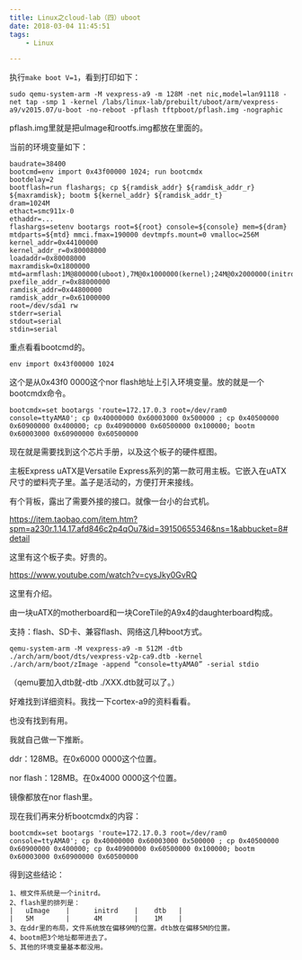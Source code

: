 ```yaml
---
title: Linux之cloud-lab（四）uboot
date: 2018-03-04 11:45:51
tags:
	- Linux

---
```




执行`make boot V=1`，看到打印如下：

```
sudo qemu-system-arm -M vexpress-a9 -m 128M -net nic,model=lan91118 -net tap -smp 1 -kernel /labs/linux-lab/prebuilt/uboot/arm/vexpress-a9/v2015.07/u-boot -no-reboot -pflash tftpboot/pflash.img -nographic
```

pflash.img里就是把uImage和rootfs.img都放在里面的。



当前的环境变量如下：

```
baudrate=38400
bootcmd=env import 0x43f00000 1024; run bootcmdx
bootdelay=2
bootflash=run flashargs; cp ${ramdisk_addr} ${ramdisk_addr_r} ${maxramdisk}; bootm ${kernel_addr} ${ramdisk_addr_t}
dram=1024M
ethact=smc911x-0
ethaddr=...
flashargs=setenv bootargs root=${root} console=${console} mem=${dram} mtdparts=${mtd} mmci.fmax=190000 devtmpfs.mount=0 vmalloc=256M
kernel_addr=0x44100000
kernel_addr_r=0x80008000
loadaddr=0x80008000
maxramdisk=0x1800000
mtd=armflash:1M@800000(uboot),7M@0x1000000(kernel);24M@0x2000000(initrd)
pxefile_addr_r=0x88000000
ramdisk_addr=0x44800000
ramdisk_addr_r=0x61000000
root=/dev/sda1 rw
stderr=serial
stdout=serial
stdin=serial
```



重点看看bootcmd的。

```
env import 0x43f00000 1024
```

这个是从0x43f0 0000这个nor flash地址上引入环境变量。放的就是一个bootcmdx命令。

```
bootcmdx=set bootargs 'route=172.17.0.3 root=/dev/ram0 console=ttyAMA0'; cp 0x40000000 0x60003000 0x500000 ; cp 0x40500000 0x60900000 0x400000; cp 0x40900000 0x60500000 0x100000; bootm 0x60003000 0x60900000 0x60500000
```

现在就是需要找到这个芯片手册，以及这个板子的硬件框图。

主板Express uATX是Versatile Express系列的第一款可用主板。它嵌入在uATX尺寸的塑料壳子里。盖子是活动的，方便打开来接线。

有个背板，露出了需要外接的接口。就像一台小的台式机。

https://item.taobao.com/item.htm?spm=a230r.1.14.17.afd846c2p4qOu7&id=39150655346&ns=1&abbucket=8#detail

这里有这个板子卖。好贵的。

https://www.youtube.com/watch?v=cysJky0GvRQ

这里有介绍。

由一块uATX的motherboard和一块CoreTile的A9x4的daughterboard构成。

支持：flash、SD卡、兼容flash、网络这几种boot方式。

```
qemu-system-arm -M vexpress-a9 -m 512M -dtb ./arch/arm/boot/dts/vexpress-v2p-ca9.dtb -kernel ./arch/arm/boot/zImage -append “console=ttyAMA0” -serial stdio
```

（qemu要加入dtb就-dtb ./XXX.dtb就可以了。）

好难找到详细资料。我找一下cortex-a9的资料看看。

也没有找到有用。

我就自己做一下推断。

ddr：128MB。在0x6000 0000这个位置。

nor flash：128MB。在0x4000 0000这个位置。

镜像都放在nor flash里。



现在我们再来分析bootcmdx的内容：

```
bootcmdx=set bootargs 'route=172.17.0.3 root=/dev/ram0 console=ttyAMA0'; cp 0x40000000 0x60003000 0x500000 ; cp 0x40500000 0x60900000 0x400000; cp 0x40900000 0x60500000 0x100000; bootm 0x60003000 0x60900000 0x60500000
```

得到这些结论：

```
1、根文件系统是一个initrd。
2、flash里的排列是：
|   uImage    |      initrd    |    dtb   |
|   5M        |      4M        |    1M    |
3、在ddr里的布局，文件系统放在偏移9M的位置。dtb放在偏移5M的位置。
4、bootm把3个地址都带进去了。
5、其他的环境变量基本都没用。
```

